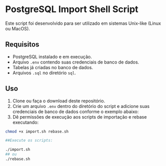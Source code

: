 # PostgreSQL Import Shell Script

Este script foi desenvolvido para ser utilizado em sistemas Unix-like (Linux ou MacOS).

## Requisitos

- PostgreSQL instalado e em execução.
- Arquivo `.env` contendo suas credenciais de banco de dados.
- Tabelas já criadas no banco de dados.
- Arquivos `.sql` no diretório `sql`.

## Uso

1. Clone ou faça o download deste repositório.
2. Crie um arquivo `.env` dentro do diretório do script e adicione suas credenciais de banco de dados conforme o exemplo abaixo:
3. Dê permissões de execução aos scripts de importação e rebase executando:

```bash
chmod +x import.sh rebase.sh

##Execute os scripts:

./import.sh
## ou
./rebase.sh
